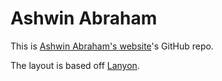# Ashwin Abraham

This is [Ashwin Abraham's website](https://theashwinabraham.github.io/)'s GitHub repo.

The layout is based off [Lanyon](http://lanyon.getpoole.com/).
